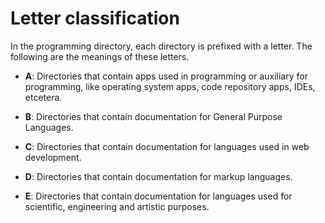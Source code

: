 # Letter classification

In the programming directory, each directory is prefixed with a letter. The following are the meanings of these letters.

- **A**: Directories that contain apps used in programming or auxiliary for programming, like operating system apps, code repository apps, IDEs, etcetera.

- **B**: Directories that contain documentation for General Purpose Languages.

- **C**: Directories that contain documentation for languages used in web development.

- **D**: Directories that contain documentation for markup languages.

- **E**: Directories that contain documentation for languages used for scientific, engineering and artistic purposes.